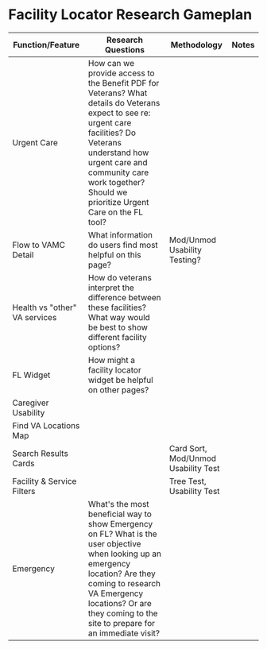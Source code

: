 # Facility Locator Research Gameplan

Function/Feature | Research Questions | Methodology | Notes
-----------------|--------------------|-------------|-------
Urgent Care | How can we provide access to the Benefit PDF for Veterans? What details do Veterans expect to see re: urgent care facilities? Do Veterans understand how urgent care and community care work together? Should we prioritize Urgent Care on the FL tool? |
Flow to VAMC Detail | What information do users find most helpful on this page?  | Mod/Unmod Usability Testing? | 
Health vs "other" VA services | How do veterans interpret the difference between these facilities? What way would be best to show different facility options? |
FL Widget | How might a facility locator widget be helpful on other pages?
Caregiver Usability | 
Find VA Locations Map |
Search Results Cards | | Card Sort, Mod/Unmod Usability Test | 
Facility & Service Filters | | Tree Test, Usability Test | 
Emergency | What's the most beneficial way to show Emergency on FL? What is the user objective when looking up an emergency location? Are they coming to research VA Emergency locations? Or are they coming to the site to prepare for an immediate visit? | | 
